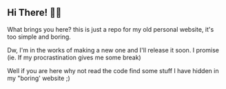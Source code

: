 ## Hi There! 🙋‍♂️

What brings you here? this is just a repo for my old personal website, it's too simple and boring.

Dw, I'm in the works of making a new one and I'll release it soon. I promise (ie. If my procrastination gives me some break)

Well if you are here why not read the code find some stuff I have hidden in my "boring' website ;)
